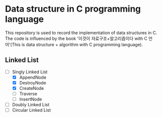 # Data structure in C programming language
This repository is used to record the implementation of data structures in C.  
The code is influenced by the book '이것이 자료구조+알고리즘이다 with C 언어'(This is data structure + algorithm with C programming language).

## Linked List  
- [ ] Singly Linked List  
  - [x] AppendNode
  - [x] DestroyNode
  - [x] CreateNode
  - [ ] Traverse
  - [ ] InsertNode
- [ ] Doubly Linked List
- [ ] Circular Linked List
